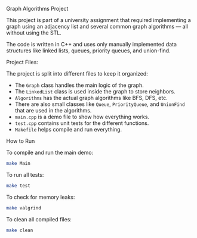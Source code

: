 Graph Algorithms Project

This project is part of a university assignment that required implementing a graph using an adjacency list
and several common graph algorithms — all without using the STL.

The code is written in C++ and uses only manually implemented data structures like linked lists, queues,
priority queues, and union-find.


Project Files:

The project is split into different files to keep it organized:

- The `Graph` class handles the main logic of the graph.
- The `LinkedList` class is used inside the graph to store neighbors.
- `Algorithms` has the actual graph algorithms like BFS, DFS, etc.
- There are also small classes like `Queue`, `PriorityQueue`, and `UnionFind` that are used in the algorithms.
- `main.cpp` is a demo file to show how everything works.
- `test.cpp` contains unit tests for the different functions.
- `Makefile` helps compile and run everything.

How to Run

To compile and run the main demo:
```bash
make Main
```

To run all tests:
```bash
make test
```

To check for memory leaks:
```bash
make valgrind
```

To clean all compiled files:
```bash
make clean
```
